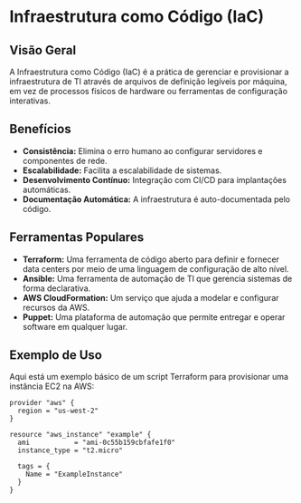 # Infraestrutura como Código (IaC)

## Visão Geral
A Infraestrutura como Código (IaC) é a prática de gerenciar e provisionar a infraestrutura de TI através de arquivos de definição legíveis por máquina, em vez de processos físicos de hardware ou ferramentas de configuração interativas.

## Benefícios
- **Consistência:** Elimina o erro humano ao configurar servidores e componentes de rede.
- **Escalabilidade:** Facilita a escalabilidade de sistemas.
- **Desenvolvimento Contínuo:** Integração com CI/CD para implantações automáticas.
- **Documentação Automática:** A infraestrutura é auto-documentada pelo código.

## Ferramentas Populares
- **Terraform:** Uma ferramenta de código aberto para definir e fornecer data centers por meio de uma linguagem de configuração de alto nível.
- **Ansible:** Uma ferramenta de automação de TI que gerencia sistemas de forma declarativa.
- **AWS CloudFormation:** Um serviço que ajuda a modelar e configurar recursos da AWS.
- **Puppet:** Uma plataforma de automação que permite entregar e operar software em qualquer lugar.

## Exemplo de Uso
Aqui está um exemplo básico de um script Terraform para provisionar uma instância EC2 na AWS:

```hcl
provider "aws" {
  region = "us-west-2"
}

resource "aws_instance" "example" {
  ami           = "ami-0c55b159cbfafe1f0"
  instance_type = "t2.micro"

  tags = {
    Name = "ExampleInstance"
  }
}
